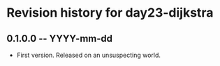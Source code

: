# Revision history for day23-dijkstra

## 0.1.0.0 -- YYYY-mm-dd

* First version. Released on an unsuspecting world.
